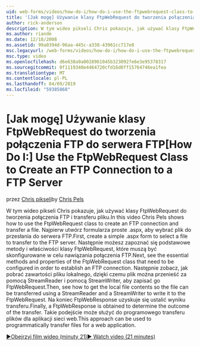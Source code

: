```yaml
---
uid: web-forms/videos/how-do-i/how-do-i-use-the-ftpwebrequest-class-to-create-an-ftp-connection-to-a-ftp-server
title: '[Jak mogę] Używanie klasy FtpWebRequest do tworzenia połączenia FTP z serwerem FTP | Dokumentacja firmy Microsoft'
author: rick-anderson
description: W tym wideo pikseli Chris pokazuje, jak używać klasy FtpWebRequest do tworzenia połączenia FTP i transferu pliku. Najpierw utwórz .aspx prosty formularz do ybierz...
ms.author: riande
ms.date: 12/18/2008
ms.assetid: 99a0394d-96aa-445c-a338-43961cc717e8
msc.legacyurl: /web-forms/videos/how-do-i/how-do-i-use-the-ftpwebrequest-class-to-create-an-ftp-connection-to-a-ftp-server
msc.type: video
ms.openlocfilehash: d6e638a9a0028961045b3230927e6e3e95378317
ms.sourcegitcommit: 0f1119340e4464720cfd16d0ff15764746ea1fea
ms.translationtype: MT
ms.contentlocale: pl-PL
ms.lasthandoff: 04/09/2019
ms.locfileid: "59385868"
---
```

# <a name="how-do-i-use-the-ftpwebrequest-class-to-create-an-ftp-connection-to-a-ftp-server"></a><span data-ttu-id="43a5b-104">[Jak mogę] Używanie klasy FtpWebRequest do tworzenia połączenia FTP do serwera FTP</span><span class="sxs-lookup"><span data-stu-id="43a5b-104">[How Do I:] Use the FtpWebRequest Class to Create an FTP Connection to a FTP Server</span></span>

<span data-ttu-id="43a5b-105">przez [Chris pikseli](https://twitter.com/chrispels)</span><span class="sxs-lookup"><span data-stu-id="43a5b-105">by [Chris Pels](https://twitter.com/chrispels)</span></span>

<span data-ttu-id="43a5b-106">W tym wideo pikseli Chris pokazuje, jak używać klasy FtpWebRequest do tworzenia połączenia FTP i transferu pliku.</span><span class="sxs-lookup"><span data-stu-id="43a5b-106">In this video Chris Pels shows how to use the FtpWebRequest class to create an FTP connection and transfer a file.</span></span> <span data-ttu-id="43a5b-107">Najpierw utwórz formularza proste .aspx, aby wybrać plik do przesłania do serwera FTP.</span><span class="sxs-lookup"><span data-stu-id="43a5b-107">First, create a simple .aspx form to select a file to transfer to the FTP server.</span></span> <span data-ttu-id="43a5b-108">Następnie możesz zapoznać się podstawowe metody i właściwości klasy FtpWebRequest, które muszą być skonfigurowane w celu nawiązania połączenia FTP.</span><span class="sxs-lookup"><span data-stu-id="43a5b-108">Next, see the essential methods and properties of the FtpWebRequest class that need to be configured in order to establish an FTP connection.</span></span> <span data-ttu-id="43a5b-109">Następnie zobacz, jak pobrać zawartości pliku lokalnego, dzięki czemu plik można przenieść za pomocą StreamReader i pomocą StreamWriter, aby zapisać go FtpWebRequest.</span><span class="sxs-lookup"><span data-stu-id="43a5b-109">Then, see how to get the local file contents so the file can be transferred using a StreamReader and a StreamWriter to write it to the FtpWebRequest.</span></span> <span data-ttu-id="43a5b-110">Na koniec FtpWebResponse uzyskuje się ustalić wyniku transferu.</span><span class="sxs-lookup"><span data-stu-id="43a5b-110">Finally, a FtpWebResponse is obtained to determine the outcome of the transfer.</span></span> <span data-ttu-id="43a5b-111">Takie podejście może służyć do programowego transferu plików dla aplikacji sieci web.</span><span class="sxs-lookup"><span data-stu-id="43a5b-111">This approach can be used to programmatically transfer files for a web application.</span></span>

[<span data-ttu-id="43a5b-112">&#9654;Obejrzyj film wideo (minuty 21)</span><span class="sxs-lookup"><span data-stu-id="43a5b-112">&#9654; Watch video (21 minutes)</span></span>](https://channel9.msdn.com/Blogs/ASP-NET-Site-Videos/how-do-i-use-the-ftpwebrequest-class-to-create-an-ftp-connection-to-a-ftp-server)
